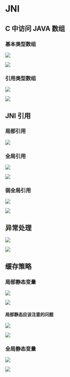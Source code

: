 # JNI

## C 中访问 JAVA 数组

### 基本类型数组

![](pics/01.png)

![](pics/02.png)

### 引用类型数组

![](pics/03.png)

![](pics/04.png)

## JNI 引用

### 局部引用

![](pics/05.png)

### 全局引用

![](pics/06.png)

![](pics/07.png)

### 弱全局引用

![](pics/08.png)

![](pics/09.png)

## 异常处理

![](pics/10.png)

![](pics/11.png)

## 缓存策略

### 局部静态变量

![](pics/12.png)

![](pics/13.png)

#### 局部静态应该注意的问题

![](pics/16.png)

![](pics/17.png)

### 全局静态变量

![](pics/14.png)

![](pics/15.png)